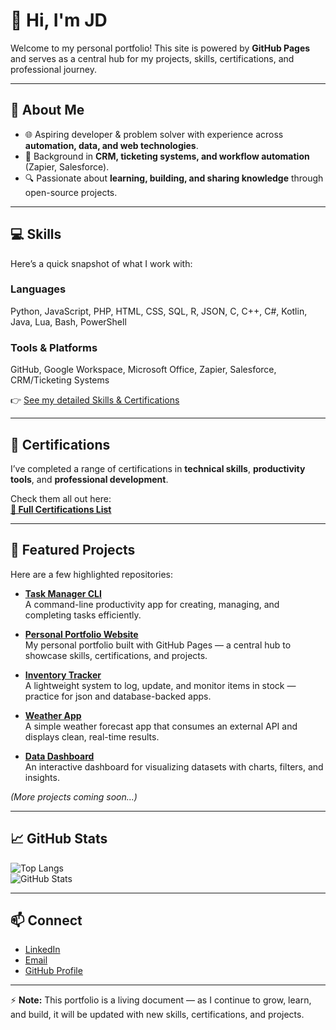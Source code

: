 # 👋 Hi, I'm JD

Welcome to my personal portfolio! This site is powered by **GitHub Pages** and serves as a central hub for my projects, skills, certifications, and professional journey.  

---

## 🚀 About Me
- 🌐 Aspiring developer & problem solver with experience across **automation, data, and web technologies**.  
- 💼 Background in **CRM, ticketing systems, and workflow automation** (Zapier, Salesforce).  
- 🔍 Passionate about **learning, building, and sharing knowledge** through open-source projects.  

---

## 💻 Skills
Here’s a quick snapshot of what I work with:  

### Languages  
Python, JavaScript, PHP, HTML, CSS, SQL, R, JSON, C, C++, C#, Kotlin, Java, Lua, Bash, PowerShell  

### Tools & Platforms  
GitHub, Google Workspace, Microsoft Office, Zapier, Salesforce, CRM/Ticketing Systems  

👉 [See my detailed Skills & Certifications](https://github.com/TechLab-JD/Skills-Certs/blob/main/README.md)  

---

## 📜 Certifications
I’ve completed a range of certifications in **technical skills**, **productivity tools**, and **professional development**.  

Check them all out here:  
[**📜 Full Certifications List**](https://github.com/TechLab-JD/Skills-Certs#-certifications)  

---

## 📂 Featured Projects
Here are a few highlighted repositories:  
- [**Task Manager CLI**](https://github.com/TechLab-JD/Task-Manager-CLI)  
  A command-line productivity app for creating, managing, and completing tasks efficiently.  

- [**Personal Portfolio Website**](https://github.com/TechLab-JD/Personal-Portfolio-Website)  
  My personal portfolio built with GitHub Pages — a central hub to showcase skills, certifications, and projects.  

- [**Inventory Tracker**](https://github.com/TechLab-JD/Inventory-Tracker)  
  A lightweight system to log, update, and monitor items in stock — practice for json and database-backed apps.

- [**Weather App**]()  
  A simple weather forecast app that consumes an external API and displays clean, real-time results.  

- [**Data Dashboard**]()  
  An interactive dashboard for visualizing datasets with charts, filters, and insights.  
  
*(More projects coming soon…)*  

---

## 📈 GitHub Stats
![Top Langs](https://github-readme-stats.vercel.app/api/top-langs/?username=TechLab-JD&layout=compact&theme=tokyonight)  
![GitHub Stats](https://github-readme-stats.vercel.app/api?username=TechLab-JD&show_icons=true&theme=tokyonight)  

---

## 📫 Connect
- [LinkedIn](https://www.linkedin.com/in/jordan-dorman-8a57b2107)  
- [Email](mailto:techlab.jd@gmail.com)  
- [GitHub Profile](https://github.com/TechLab-JD)  

---

⚡ **Note:** This portfolio is a living document — as I continue to grow, learn, and build, it will be updated with new skills, certifications, and projects.

